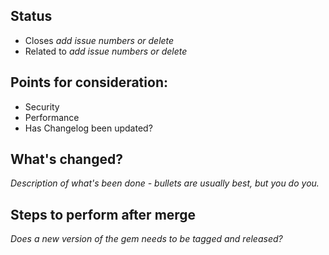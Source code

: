 ## Status

- Closes _add issue numbers or delete_
- Related to _add issue numbers or delete_

## Points for consideration:

- Security
- Performance
- Has Changelog been updated?

## What's changed?

_Description of what's been done - bullets are usually best, but you do you._

## Steps to perform after merge

_Does a new version of the gem needs to be tagged and released?_
